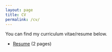 ```yaml
---
layout: page
title: CV
permalink: /cv/
---
```


You can find my curriculum vitae/resume below.
<ul>
	<li><a href="aditya_cv.pdf">Resume</a> (2 pages)</li>
</ul>
